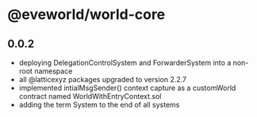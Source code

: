 # @eveworld/world-core
## 0.0.2
- deploying DelegationControlSystem and ForwarderSystem into a non-root namespace
- all @latticexyz packages upgraded to version 2.2.7
- implemented intialMsgSender() context capture as a customWorld contract named WorldWithEntryContext.sol
- adding the term System to the end of all systems
